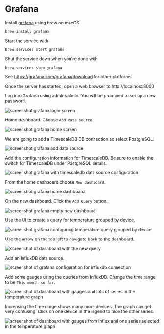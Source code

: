 # Grafana

Install [grafana](https://grafana.com) using brew on macOS

    brew install grafana

Start the service with 

    brew services start grafana

Shut the service down when you're done with 

    brew services stop grafana

See https://grafana.com/grafana/download for other platforms

Once the server has started, open a web browser to http://localhost:3000

Log into Grafana using admin/admin. You will be prompted to set up a new password.

![screenshot grafana login screen](img/grafana-login.png)

Home dashboard. Choose `Add data source`.

![screenshot grafana home screen](img/grafana-home.png)

We are going to add a TimescaleDB DB connection so select PostgreSQL.

![screenshot grafana add data source](img/grafana-add-datasource.png)

Add the configuration information for TimescaleDB. Be sure to enable the switch for TimescaleDB under PostgreSQL details.

![screenshot grafana with timescaledb data source configuration](img/grafana-timescale.png)

From the home dashboard choose `New dashboard`.

![screenshot grafana home dashboard](img/grafana-before-dashboard.png)

On the new dashboard. Click the `Add Query` button.

![screenshot grafana empty new dashboard](img/grafana-new-dashboard.png)

Use the UI to create a query for temperature grouped by device.

![screenshot grafana configuring temperature query grouped by device](img/grafana-add-query.png)

Use the arrow on the top left to navigate back to the dashboard.

![screenshot of dashboard with the new query](img/grafana-dashboard.png)

Add an InfluxDB data source.

![screenshot of grafana configuration for influxdb connection](img/grafana-influx.png)

Add some gauges using the queries from InfluxDB. Change the time range to be `This month so far`. 

![screenshot of dashboard with gauges and lots of series in the temperature graph](img/grafana-too-many-series.png)

Increasing the time range shows many more devices. The graph can get very confusing. Click on one device in the legend to hide the other series.

![screenshot of dashboard with gauges from influx and one series selected in the temperature graph](img/grafana-select-one.png)

